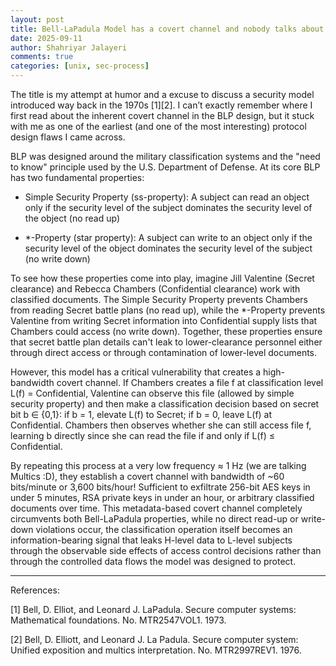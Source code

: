 ```yaml
---
layout: post
title: Bell-LaPadula Model has a covert channel and nobody talks about it!
date: 2025-09-11
author: Shahriyar Jalayeri
comments: true
categories: [unix, sec-process]
---
```


The title is my attempt at humor and a excuse to discuss a security model introduced way back in the 1970s [1][2]. I can’t exactly remember where I first read about the inherent covert channel in the BLP design, but it stuck with me as one of the earliest (and one of the most interesting) protocol design flaws I came across.

BLP was designed around the military classification systems and the "need to know" principle used by the U.S. Department of Defense. At its core BLP has two fundamental properties:

* Simple Security Property (ss-property): A subject can read an object only if the security level of the subject dominates the security level of the object (no read up)

* \*-Property (star property): A subject can write to an object only if the security level of the object dominates the security level of the subject (no write down)

To see how these properties come into play, imagine Jill Valentine (Secret clearance) and Rebecca Chambers (Confidential clearance) work with classified documents. The Simple Security Property prevents Chambers from reading Secret battle plans (no read up), while the *-Property prevents Valentine from writing Secret information into Confidential supply lists that Chambers could access (no write down). Together, these properties ensure that secret battle plan details can't leak to lower-clearance personnel either through direct access or through contamination of lower-level documents.

However, this model has a critical vulnerability that creates a high-bandwidth covert channel. If Chambers creates a file f at classification level L(f) = Confidential, Valentine can observe this file (allowed by simple security property) and then make a classification decision based on secret bit b ∈ {0,1}: if b = 1, elevate L(f) to Secret; if b = 0, leave L(f) at Confidential. Chambers then observes whether she can still access file f, learning b directly since she can read the file if and only if L(f) ≤ Confidential.

By repeating this process at a very low frequency ≈ 1 Hz (we are talking Multics :D), they establish a covert channel with bandwidth of ~60 bits/minute or 3,600 bits/hour! Sufficient to exfiltrate 256-bit AES keys in under 5 minutes, RSA private keys in under an hour, or arbitrary classified documents over time. This metadata-based covert channel completely circumvents both Bell-LaPadula properties, while no direct read-up or write-down violations occur, the classification operation itself becomes an information-bearing signal that leaks H-level data to L-level subjects through the observable side effects of access control decisions rather than through the controlled data flows the model was designed to protect.

---

References:

\[1\] Bell, D. Elliot, and Leonard J. LaPadula. Secure computer systems: Mathematical foundations. No. MTR2547VOL1. 1973.

\[2\] Bell, D. Elliott, and Leonard J. La Padula. Secure computer system: Unified exposition and multics interpretation. No. MTR2997REV1. 1976.
